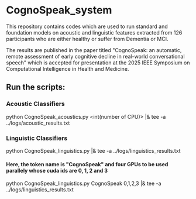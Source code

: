 # CognoSpeak_system
This repository contains codes which are used to run standard and foundation models on acoustic and linguistic features extracted from 126 participants who are either healthy or suffer from Dementia or MCI. 

The results are published in the paper titled "CognoSpeak: an automatic, remote assessment of early cognitive decline in real-world conversational speech" which is accepted for presentation at the 2025 IEEE Symposium on Computational Intelligence in Health and Medicine. 

## Run the scripts: 
### Acoustic Classifiers
python CognoSpeak_acoustics.py <int(number of CPU)> |& tee -a ../logs/acoustic_results.txt


### Linguistic Classifiers

python CognoSpeak_linguistics.py <token name> <list of GPUs> |& tee -a ../logs/linguistics_results.txt

#### Here, the token name is "CognoSpeak" and four GPUs to be used parallely whose cuda ids are 0, 1, 2 and 3 
python CognoSpeak_linguistics.py CognoSpeak 0,1,2,3 |& tee -a ../logs/linguistics_results.txt





